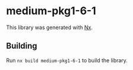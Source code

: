 # medium-pkg1-6-1

This library was generated with [Nx](https://nx.dev).

## Building

Run `nx build medium-pkg1-6-1` to build the library.
